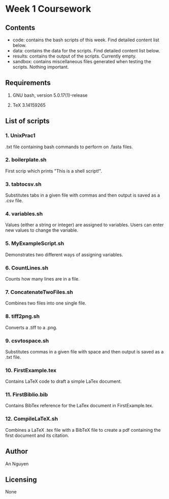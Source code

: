 # Week 1 Coursework 

## Contents
* code: contains the bash scripts of this week. Find detailed content list below. 
* data: contains the data for the scripts. Find detailed content list below.
* results: contains the output of the scripts. Currently empty. 
* sandbox: contains miscellaneous files generated when testing the scripts. Nothing important.

## Requirements

1. GNU bash, version 5.0.17(1)-release

2. TeX 3.14159265

## List of scripts

### 1. UnixPrac1

.txt file containing bash commands to perform on .fasta files.

### 2. boilerplate.sh

First scrip which prints "This is a shell script!".

### 3. tabtocsv.sh

Substitutes tabs in a given file with commas and then output is saved as a .csv file.

### 4. variables.sh

Values (either a string or integer) are assigned to variables. Users can enter new values to change the variable. 

### 5. MyExampleScript.sh

Demonstrates two different ways of assigning variables.

### 6. CountLines.sh

Counts how many lines are in a file.

### 7. ConcatenateTwoFiles.sh

Combines two files into one single file.

### 8. tiff2png.sh

Converts a .tiff to a .png.

### 9. csvtospace.sh

Substitutes commas in a given file with space and then output is saved as a .txt file.

### 10. FirstExample.tex

Contains LaTeX code to draft a simple LaTex document.

### 11. FirstBiblio.bib

Contains BibTex reference for the LaTex document in FirstExample.tex.

### 12. CompileLaTeX.sh

Combines a LaTeX .tex file with a BibTeX file to create a pdf containing the first document and its citation. 

## Author

An Nguyen

## Licensing

None
